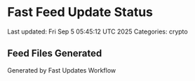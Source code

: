 # Fast Feed Update Status
Last updated: Fri Sep  5 05:45:12 UTC 2025
Categories: crypto

## Feed Files Generated

Generated by Fast Updates Workflow
